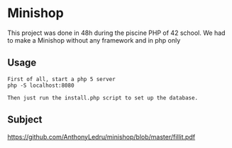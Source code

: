 # Minishop
This project was done in 48h during the piscine PHP of 42 school.
We had to make a Minishop without any framework and in php only

## Usage
```
First of all, start a php 5 server
php -S localhost:8080

Then just run the install.php script to set up the database.
```

## Subject

https://github.com/AnthonyLedru/minishop/blob/master/fillit.pdf
